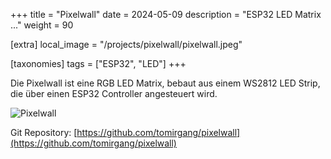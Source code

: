 +++
title = "Pixelwall"
date = 2024-05-09
description = "ESP32 LED Matrix ..."
weight = 90

[extra]
local_image = "/projects/pixelwall/pixelwall.jpeg"

[taxonomies]
tags = ["ESP32", "LED"]
+++

Die Pixelwall ist eine RGB LED Matrix, bebaut aus einem WS2812 LED Strip, die über einen ESP32 Controller angesteuert wird.

![Pixelwall](https://assets.chaos.social/media_attachments/files/109/885/395/868/702/050/original/04bb326e899ab23a.jpeg)

Git Repository: [https://github.com/tomirgang/pixelwall](https://github.com/tomirgang/pixelwall)
